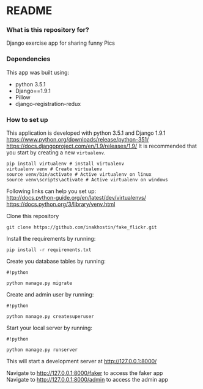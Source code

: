 # README #

### What is this repository for? ###

Django exercise app for sharing funny Pics

### Dependencies ###

This app was built using:
* python 3.5.1
* Django==1.9.1
* Pillow
* django-registration-redux


### How to set up ###
This application is developed with python 3.5.1 and Django 1.9.1     
https://www.python.org/downloads/release/python-351/   
https://docs.djangoproject.com/en/1.9/releases/1.9/
It is recommended that you start by creating a new ``virtualenv``. 
```
pip install virtualenv # install virtualenv
virtualenv venv # Create virtualenv
source venv/bin/activate # Active virtualenv on linux
source venv\scripts\activate # Active virtualenv on windows
```
Following links can help you set up:    
http://docs.python-guide.org/en/latest/dev/virtualenvs/    
https://docs.python.org/3/library/venv.html

Clone this repository
```
git clone https://github.com/inakhostin/fake_flickr.git
```

Install the requirements by running:
```
pip install -r requirements.txt 
```
Create you database tables by running:
```
#!python

python manage.py migrate
```
Create and admin user by running:
```
#!python

python manage.py createsuperuser
```
Start your local server by running:
```
#!python

python manage.py runserver
```
This will start a development server at http://127.0.0.1:8000/

Navigate to http://127.0.0.1:8000/faker to access the faker app    
Navigate to http://127.0.0.1:8000/admin to access the admin app

